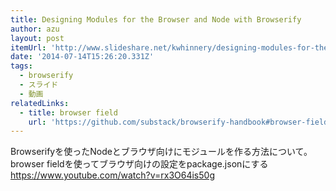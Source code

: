 ```yaml
---
title: Designing Modules for the Browser and Node with Browserify
author: azu
layout: post
itemUrl: 'http://www.slideshare.net/kwhinnery/designing-modules-for-the-browser-and-node-with-browserify'
date: '2014-07-14T15:26:20.331Z'
tags:
  - browserify
  - スライド
  - 動画
relatedLinks:
  - title: browser field
    url: 'https://github.com/substack/browserify-handbook#browser-field'
---
```

Browserifyを使ったNodeとブラウザ向けにモジュールを作る方法について。
browser fieldを使ってブラウザ向けの設定をpackage.jsonにする
https://www.youtube.com/watch?v=rx3O64is50g
